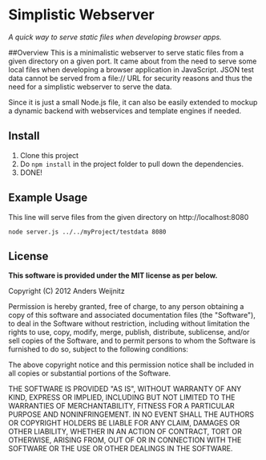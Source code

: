 # Simplistic Webserver
*A quick way to serve static files when developing browser apps.*

##Overview
This is a minimalistic webserver to serve static files from a given directory on a given port. It came about from the need to serve some local files when developing a browser application in JavaScript. JSON test data cannot be served from a file:// URL for security reasons and thus the need for a simplistic webserver to serve the data.

Since it is just a small Node.js file, it can also be easily extended to mockup a dynamic backend with webservices and template engines if needed.

## Install
1. Clone this project
2. Do `npm install` in the project folder to pull down the dependencies.
3. DONE!

## Example Usage
This line will serve files from the given directory on http://localhost:8080

`node server.js ../../myProject/testdata 8080`


## License

**This software is provided under the MIT license as per below.**

Copyright (C) 2012 Anders Weijnitz

Permission is hereby granted, free of charge, to any person obtaining a copy of this software and associated documentation files (the "Software"), to deal in the Software without restriction, including without limitation the rights to use, copy, modify, merge, publish, distribute, sublicense, and/or sell copies of the Software, and to permit persons to whom the Software is furnished to do so, subject to the following conditions:

The above copyright notice and this permission notice shall be included in all copies or substantial portions of the Software.

THE SOFTWARE IS PROVIDED "AS IS", WITHOUT WARRANTY OF ANY KIND, EXPRESS OR IMPLIED, INCLUDING BUT NOT LIMITED TO THE WARRANTIES OF MERCHANTABILITY, FITNESS FOR A PARTICULAR PURPOSE AND NONINFRINGEMENT. IN NO EVENT SHALL THE AUTHORS OR COPYRIGHT HOLDERS BE LIABLE FOR ANY CLAIM, DAMAGES OR OTHER LIABILITY, WHETHER IN AN ACTION OF CONTRACT, TORT OR OTHERWISE, ARISING FROM, OUT OF OR IN CONNECTION WITH THE SOFTWARE OR THE USE OR OTHER DEALINGS IN THE SOFTWARE.